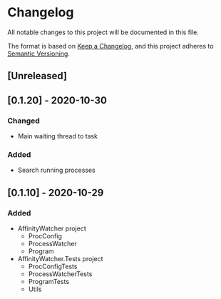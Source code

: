 # Changelog
All notable changes to this project will be documented in this file.

The format is based on [Keep a Changelog](https://keepachangelog.com/en/1.0.0/),
and this project adheres to [Semantic Versioning](https://semver.org/spec/v2.0.0.html).

## [Unreleased]

## [0.1.20] - 2020-10-30
### Changed
- Main waiting thread to task
### Added
- Search running processes

## [0.1.10] - 2020-10-29
### Added
- AffinityWatcher project
  - ProcConfig
  - ProcessWatcher
  - Program
- AffinityWatcher.Tests project
  - ProcConfigTests
  - ProcessWatcherTests
  - ProgramTests
  - Utils
